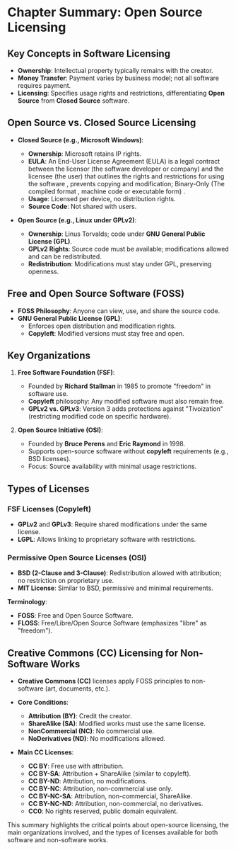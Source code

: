 # Chapter Summary: Open Source Licensing

## Key Concepts in Software Licensing

- **Ownership**: Intellectual property typically remains with the creator.
- **Money Transfer**: Payment varies by business model; not all software requires payment.
- **Licensing**: Specifies usage rights and restrictions, differentiating **Open Source** from **Closed Source** software.

## Open Source vs. Closed Source Licensing

- **Closed Source (e.g., Microsoft Windows)**:
  - **Ownership**: Microsoft retains IP rights.
  - **EULA**: An End-User License Agreement (EULA) is a legal contract between the licensor (the software developer or company) and the licensee (the user) that outlines the rights and restrictions for using the software , prevents copying and modification; Binary-Only (The compiled format , machine code or executable form)  .
  - **Usage**: Licensed per device, no distribution rights.
  - **Source Code**: Not shared with users.

- **Open Source (e.g., Linux under GPLv2)**:
  - **Ownership**: Linus Torvalds; code under **GNU General Public License (GPL)**.
  - **GPLv2 Rights**: Source code must be available; modifications allowed and can be redistributed.
  - **Redistribution**: Modifications must stay under GPL, preserving openness.
  
## Free and Open Source Software (FOSS)

- **FOSS Philosophy**: Anyone can view, use, and share the source code.
- **GNU General Public License (GPL)**:
  - Enforces open distribution and modification rights.
  - **Copyleft**: Modified versions must stay free and open.

## Key Organizations

1. **Free Software Foundation (FSF)**:
   - Founded by **Richard Stallman** in 1985 to promote "freedom" in software use.
   - **Copyleft** philosophy: Any modified software must also remain free.
   - **GPLv2 vs. GPLv3**: Version 3 adds protections against "Tivoization" (restricting modified code on specific hardware).

2. **Open Source Initiative (OSI)**:
   - Founded by **Bruce Perens** and **Eric Raymond** in 1998.
   - Supports open-source software without **copyleft** requirements (e.g., BSD licenses).
   - Focus: Source availability with minimal usage restrictions.

## Types of Licenses

### FSF Licenses (Copyleft)

- **GPLv2** and **GPLv3**: Require shared modifications under the same license.
- **LGPL**: Allows linking to proprietary software with restrictions.

### Permissive Open Source Licenses (OSI)

- **BSD (2-Clause and 3-Clause)**: Redistribution allowed with attribution; no restriction on proprietary use.
- **MIT License**: Similar to BSD, permissive and minimal requirements.

**Terminology**:
- **FOSS**: Free and Open Source Software.
- **FLOSS**: Free/Libre/Open Source Software (emphasizes "libre" as "freedom").

## Creative Commons (CC) Licensing for Non-Software Works

- **Creative Commons (CC)** licenses apply FOSS principles to non-software (art, documents, etc.).
- **Core Conditions**:
  - **Attribution (BY)**: Credit the creator.
  - **ShareAlike (SA)**: Modified works must use the same license.
  - **NonCommercial (NC)**: No commercial use.
  - **NoDerivatives (ND)**: No modifications allowed.

- **Main CC Licenses**:
  - **CC BY**: Free use with attribution.
  - **CC BY-SA**: Attribution + ShareAlike (similar to copyleft).
  - **CC BY-ND**: Attribution, no modifications.
  - **CC BY-NC**: Attribution, non-commercial use only.
  - **CC BY-NC-SA**: Attribution, non-commercial, ShareAlike.
  - **CC BY-NC-ND**: Attribution, non-commercial, no derivatives.
  - **CC0**: No rights reserved, public domain equivalent.

This summary highlights the critical points about open-source licensing, the main organizations involved, and the types of licenses available for both software and non-software works.
